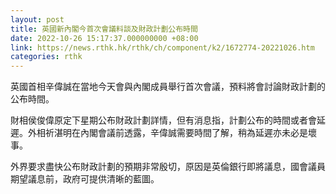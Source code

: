 ```yaml
---
layout: post
title: 英國新內閣今首次會議料談及財政計劃公布時間
date: 2022-10-26 15:17:37.000000000 +08:00
link: https://news.rthk.hk/rthk/ch/component/k2/1672774-20221026.htm
categories: rthk
---
```


英國首相辛偉誠在當地今天會與內閣成員舉行首次會議，預料將會討論財政計劃的公布時間。

財相侯俊偉原定下星期公布財政計劃詳情，但有消息指，計劃公布的時間或者會延遲。外相祈湛明在內閣會議前透露，辛偉誠需要時間了解，稍為延遲亦未必是壞事。

外界要求盡快公布財政計劃的預期非常殷切，原因是英倫銀行即將議息，國會議員期望議息前，政府可提供清晰的藍圖。
